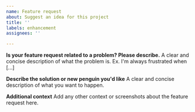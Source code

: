 ```yaml
---
name: Feature request
about: Suggest an idea for this project
title: ''
labels: enhancement
assignees: ''

---
```


**Is your feature request related to a problem? Please describe.**
A clear and concise description of what the problem is. Ex. I'm always frustrated when [...]

**Describe the solution or new penguin you'd like**
A clear and concise description of what you want to happen.

**Additional context**
Add any other context or screenshots about the feature request here.
